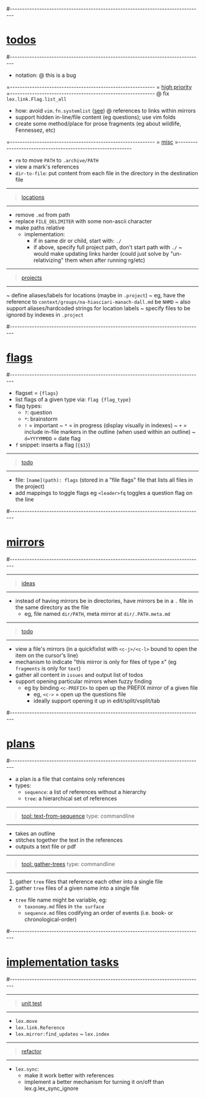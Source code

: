 #-------------------------------------------------------------------------------
# [todos]()
#-------------------------------------------------------------------------------
- notation:
  @ this is a bug

=-----------------------------------------------------------
= [high priority]()
=-----------------------------------------------------------
@ fix `lex.link.Flag.list_all`
  - how: avoid `vim.fn.systemlist` ([see](https://stackoverflow.com/questions/9676113/lua-os-execute-return-value))
@ references to links within mirrors
- support hidden in-line/file content (eg questions); use vim folds
- create some method/place for prose fragments (eg about wildlife, Fennessez, etc)

=-----------------------------------------------------------
= [misc]()
=-----------------------------------------------------------
- `rm` to move `PATH` to `.archive/PATH`
- view a mark's references
- `dir-to-file`: put content from each file in the directory in the destination file

----------------------------------------
> [locations]()
----------------------------------------
- remove `.md` from path
- replace `FILE_DELIMITER` with some non-ascii character
- make paths relative
  - implementation:
    - if in same dir or child, start with: `./`
    - if above, specify full project path, don't start path with `./`
  ~ would make updating links harder (could just solve by "un-relativizing" them when after running rg/etc)

----------------------------------------
> [projects]()
----------------------------------------
~ define aliases/labels for locations (maybe in `.project`)
  ~ eg, have the reference to `context/groups/na-hiasciari-manach-dall.md` be `NHMD`
  ~ also support aliases/hardcoded strings for location labels
~ specify files to be ignored by indexes in `.project`

#-------------------------------------------------------------------------------
# [flags]()
#-------------------------------------------------------------------------------
- flagset = `{flags}`
- list flags of a given type via: `flag {flag_type}` 
- flag types:
  - `?`: question
  - `*`: brainstorm
  - `!` = important
  ~ `*` = in progress (display visually in indexes)
  ~ `+` = include in-file markers in the outline (when used within an outline)
  ~ `d=YYYYMMDD` = date flag
- `f` snippet: inserts a flag (`{$1}`)

----------------------------------------
> [todo]()
----------------------------------------
- file: `[name](path): flags` (stored in a "file flags" file that lists all files in the project)
- add mappings to toggle flags eg `<leader>fq` toggles a question flag on the line

#-------------------------------------------------------------------------------
# [mirrors]()
#-------------------------------------------------------------------------------

----------------------------------------
> [ideas]()
----------------------------------------
- instead of having mirrors be in directories, have mirrors be in a `.` file in the same directory as the file
  - eg, file named `dir/PATH`, meta mirror at `dir/.PATH.meta.md`

----------------------------------------
> [todo]()
----------------------------------------
- view a file's mirrors (in a quickfixlist with `<c-j>/<c-l>` bound to open the item on the cursor's line)
- mechanism to indicate "this mirror is only for files of type x" (eg `fragments` is only for `text`)
- gather all content in `issues` and output list of todos
- support opening particular mirrors when fuzzy finding
  - eg by binding `<c-PREFIX>` to open up the PREFIX mirror of a given file
    - eg, `<c->` = open up the questions file
    - ideally support opening it up in edit/split/vsplit/tab

#-------------------------------------------------------------------------------
# [plans]()
#-------------------------------------------------------------------------------
- a plan is a file that contains only references
- types:
  - `sequence`: a list of references without a hierarchy
  - `tree`: a hierarchical set of references

----------------------------------------
> [tool: text-from-sequence]()
> type: commandline
----------------------------------------
- takes an outline
- stitches together the text in the references
- outputs a text file or pdf

----------------------------------------
> [tool: gather-trees]()
> type: commandline
----------------------------------------
1. gather `tree` files that reference each other into a single file
2. gather `tree` files of a given name into a single file
  - `tree` file name might be variable, eg:
      - `taxonomy.md` files in `the surface`
      - `sequence.md` files codifying an order of events (i.e. book- or chronological-order)

#-------------------------------------------------------------------------------
# [implementation tasks]()
#-------------------------------------------------------------------------------

----------------------------------------
> [unit test]()
----------------------------------------
- `lex.move`
- `lex.link.Reference`
- `lex.mirror:find_updates`
~ `lex.index`

----------------------------------------
> [refactor]()
----------------------------------------
- `lex.sync`:
  - make it work better with references
  - implement a better mechanism for turning it on/off than lex.g.lex_sync_ignore
